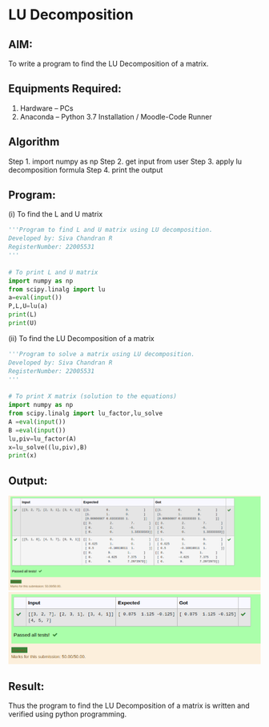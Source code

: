 # LU Decomposition 

## AIM:
To write a program to find the LU Decomposition of a matrix.

## Equipments Required:
1. Hardware – PCs
2. Anaconda – Python 3.7 Installation / Moodle-Code Runner

## Algorithm
Step 1. import numpy as np
Step 2. get input from user
Step 3. apply lu decomposition formula
Step 4. print the output

## Program:
(i) To find the L and U matrix
``` python
'''Program to find L and U matrix using LU decomposition.
Developed by: Siva Chandran R
RegisterNumber: 22005531
'''

# To print L and U matrix
import numpy as np
from scipy.linalg import lu
a=eval(input())
P,L,U=lu(a)
print(L)
print(U)
```
(ii) To find the LU Decomposition of a matrix
```python
'''Program to solve a matrix using LU decomposition.
Developed by: Siva Chandran R
RegisterNumber: 22005531
'''

# To print X matrix (solution to the equations)
import numpy as np
from scipy.linalg import lu_factor,lu_solve
A =eval(input())
B =eval(input())
lu,piv=lu_factor(A)
x=lu_solve((lu,piv),B)
print(x)


```


## Output:
![OUTPUT](ut7.png)
![OUTPUT](ut8.png)


## Result:
Thus the program to find the LU Decomposition of a matrix is written and verified using python programming.


